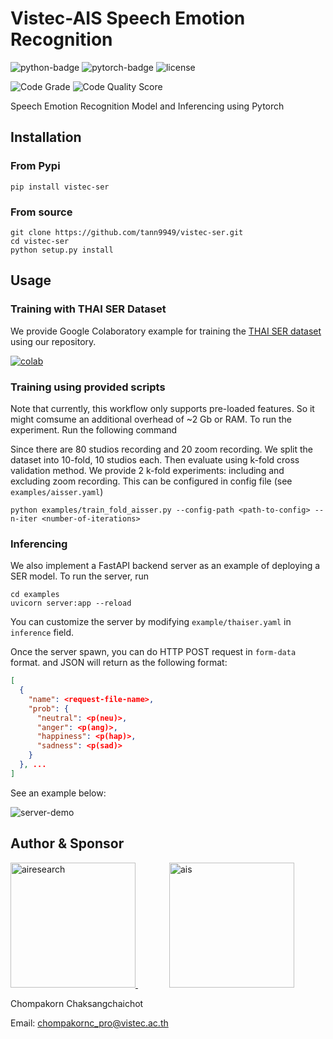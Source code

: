 # Vistec-AIS Speech Emotion Recognition
![python-badge](https://img.shields.io/badge/python-%3E%3D3.6-blue?logo=python)
![pytorch-badge](https://img.shields.io/badge/pytorch-%3E%3D1.7.1-red?logo=pytorch)
![license](	https://img.shields.io/github/license/vistec-AI/vistec-ser)

[comment]: <> (![Upload Python Package]&#40;https://github.com/tann9949/vistec-ser/workflows/Upload%20Python%20Package/badge.svg&#41;)

[comment]: <> (![Training]&#40;https://github.com/tann9949/vistec-ser/workflows/Training/badge.svg&#41;)

![Code Grade](https://www.code-inspector.com/project/17426/status/svg)
![Code Quality Score](https://www.code-inspector.com/project/17426/score/svg)

Speech Emotion Recognition Model and Inferencing using Pytorch

## Installation
### From Pypi
```shell
pip install vistec-ser
```

### From source
```shell
git clone https://github.com/tann9949/vistec-ser.git
cd vistec-ser
python setup.py install
```

## Usage
### Training with THAI SER Dataset
We provide Google Colaboratory example for training the [THAI SER dataset]() using our repository.

[![colab](https://colab.research.google.com/assets/colab-badge.svg)](https://colab.research.google.com/drive/1kF5xBYe7d48JRaz3KfIK65A4N5dZMqWQ?usp=sharing)

### Training using provided scripts
Note that currently, this workflow only supports pre-loaded features. So it might comsume an additional overhead of ~2 Gb or RAM. To 
run the experiment. Run the following command

Since there are 80 studios recording and 20 zoom recording. We split the dataset into 10-fold, 10 studios each. Then evaluate using
k-fold cross validation method. We provide 2 k-fold experiments: including and excluding zoom recording. This can be configured 
in config file (see `examples/aisser.yaml`)

```shell
python examples/train_fold_aisser.py --config-path <path-to-config> --n-iter <number-of-iterations>  
```

### Inferencing
We also implement a FastAPI backend server as an example of deploying a SER model. To run the server, run
```shell
cd examples
uvicorn server:app --reload
```
You can customize the server by modifying `example/thaiser.yaml` in `inference` field.

Once the server spawn, you can do HTTP POST request in `form-data` format. and JSON will return as the following format:
```json
[
  {
    "name": <request-file-name>,
    "prob": {
      "neutral": <p(neu)>,
      "anger": <p(ang)>,
      "happiness": <p(hap)>,
      "sadness": <p(sad)>
    }
  }, ...
]
```
See an example below:

![server-demo](figures/server.gif)

## Author & Sponsor
<a href="https://airesearch.in.th/" style="margin-right:50px">
<img src="https://airesearch.in.th/assets/img/logo/airesearch-logo.svg" alt="airesearch" width="200"/>
</a>
<a href="https://www.ais.co.th/">
<img src="https://upload.wikimedia.org/wikipedia/en/thumb/3/3b/Advanced_Info_Service_logo.svg/1200px-Advanced_Info_Service_logo.svg.png" alt="ais" width="200"/>
</a>

Chompakorn Chaksangchaichot

Email: [chompakornc_pro@vistec.ac.th](`chompakornc_pro@vistec.ac.th)